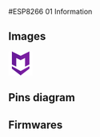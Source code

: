 #ESP8266 01 Information

## Images
![alt text](https://github.com/adam-p/markdown-here/raw/master/src/common/images/icon48.png)
## Pins diagram

## Firmwares

